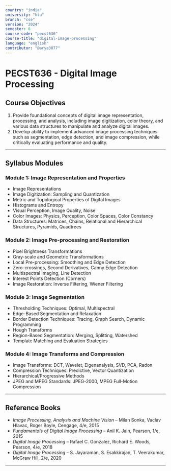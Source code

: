 ```yaml
---
country: "india"
university: "ktu"
branch: "cse"
version: "2024"
semester: 6
course-code: "pecst636"
course-title: "digital-image-processing"
language: "english"
contributor: "@arya3077"
---
```


# PECST636 - Digital Image Processing

## Course Objectives

1. Provide foundational concepts of digital image representation, processing, and analysis, including image digitization, color theory, and various data structures to manipulate and analyze digital images.  
2. Develop ability to implement advanced image processing techniques such as segmentation, edge detection, and image compression, while critically evaluating performance and quality.

---

## Syllabus Modules

### Module 1: Image Representation and Properties

- Image Representations  
- Image Digitization: Sampling and Quantization  
- Metric and Topological Properties of Digital Images  
- Histograms and Entropy  
- Visual Perception, Image Quality, Noise  
- Color Images: Physics, Perception, Color Spaces, Color Constancy  
- Data Structures: Matrices, Chains, Relational and Hierarchical Structures, Pyramids, Quadtrees

### Module 2: Image Pre-processing and Restoration

- Pixel Brightness Transformations  
- Gray-scale and Geometric Transformations  
- Local Pre-processing: Smoothing and Edge Detection  
- Zero-crossings, Second Derivatives, Canny Edge Detection  
- Multispectral Imaging, Line Detection  
- Interest Points Detection (Corners)  
- Image Restoration: Inverse Filtering, Wiener Filtering

### Module 3: Image Segmentation

- Thresholding Techniques: Optimal, Multispectral  
- Edge-Based Segmentation and Relaxation  
- Border Detection Techniques: Tracing, Graph Search, Dynamic Programming  
- Hough Transforms  
- Region-Based Segmentation: Merging, Splitting, Watershed  
- Template Matching and Evaluation Strategies

### Module 4: Image Transforms and Compression

- Image Transforms: DCT, Wavelet, Eigenanalysis, SVD, PCA, Radon  
- Compression Techniques: Predictive, Vector Quantization  
- Hierarchical/Progressive Methods  
- JPEG and MPEG Standards: JPEG-2000, MPEG Full-Motion Compression

---

## Reference Books

- *Image Processing, Analysis and Machine Vision* – Milan Sonka, Vaclav Hlavac, Roger Boyle, Cengage, 4/e, 2015
- *Fundamentals of Digital Image Processing* – Anil K. Jain, Pearson, 1/e, 2015  
- *Digital Image Processing* – Rafael C. Gonzalez, Richard E. Woods, Pearson, 4/e, 2018  
- *Digital Image Processing* – S. Jayaraman, S. Esakkirajan, T. Veerakumar, McGraw Hill, 2/e, 2020

---
